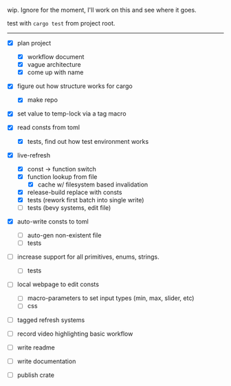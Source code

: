 wip. Ignore for the moment, I'll work on this and see where it goes.

test with `cargo test` from project root.


 -----------------------------------------------------------------------------


 - [x] plan project
     - [x] workflow document
     - [x] vague architecture
     - [x] come up with name

 - [x] figure out how structure works for cargo
     - [x] make repo

 - [x] set value to temp-lock via a tag macro

 - [x] read consts from toml
     - [x] tests, find out how test environment works

 - [x] live-refresh
     - [x] const -> function switch
     - [x] function lookup from file
         - [x] cache w/ filesystem based invalidation
     - [x] release-build replace with consts
     - [x] tests (rework first batch into single write)
     - [ ] tests (bevy systems, edit file)

 - [x] auto-write consts to toml
     - [ ] auto-gen non-existent file
     - [ ] tests

 - [ ] increase support for all primitives, enums, strings.
     - [ ] tests

 - [ ] local webpage to edit consts
     - [ ] macro-parameters to set input types (min, max, slider, etc)
     - [ ] css

 - [ ] tagged refresh systems

 - [ ] record video highlighting basic workflow

 - [ ] write readme

 - [ ] write documentation

 - [ ] publish crate


